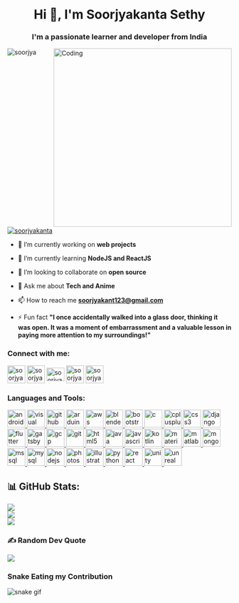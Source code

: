 <h1 align="center">Hi 👋, I'm Soorjyakanta Sethy</h1>
<h3 align="center">I'm a passionate learner and developer from India</h3>
<img align="right" alt="Coding" width="400" src="https://i.pinimg.com/originals/45/67/a8/4567a837b545d22b9dcde81ccd98b70e.gif">

<p align="left"> <img src="https://komarev.com/ghpvc/?username=soorjya&label=Profile%20views&color=0e75b6&style=flat" alt="soorjya" /> </p>

<p align="left"> <a href="https://twitter.com/soorjyakanta" target="blank"><img src="https://img.shields.io/twitter/follow/soorjyakanta?logo=twitter&style=for-the-badge" alt="soorjyakanta" /></a> </p>

- 🔭 I’m currently working on **web projects**

- 🌱 I’m currently learning **NodeJS and ReactJS**

- 👯 I’m looking to collaborate on **open source**

- 💬 Ask me about **Tech and Anime**

- 📫 How to reach me **soorjyakant123@gmail.com**

- ⚡ Fun fact **"I once accidentally walked into a glass door, thinking it was open. It was a moment of embarrassment and a valuable lesson in paying more attention to my surroundings!"**

<h3 align="left">Connect with me:</h3>
<p align="left">
<a href="https://twitter.com/soorjyakanta" target="blank"><img align="center" src="https://img.icons8.com/?size=512&id=13963&format=png" alt="soorjyakanta" height="40" width="40" /></a>
<a href="https://linkedin.com/in/soorjyakanta-sethy-60796b1a0" target="blank"><img align="center" src="https://img.icons8.com/?size=512&id=13930&format=png" alt="soorjyakanta-sethy-60796b1a0" height="40" width="40" /></a>
<a href="https://www.codechef.com/users/soorjya123" target="blank"><img align="center" src="https://cdn.jsdelivr.net/npm/simple-icons@3.1.0/icons/codechef.svg" alt="soorjya123" height="30" width="40" /></a>
<a href="https://www.leetcode.com/soorjyakanta057" target="blank"><img align="center" src="https://img.icons8.com/?size=512&id=wDGo581Ea5Nf&format=png" alt="soorjyakanta057" height="40" width="40" /></a>
<a href="https://auth.geeksforgeeks.org/user/soorjyakv1rz" target="blank"><img align="center" src="https://img.icons8.com/?size=512&id=AbQBhN9v62Ob&format=png" alt="soorjyakv1rz" height="40" width="40" /></a>
</p>

<h3 align="left">Languages and Tools:</h3>
<p align="left"> <a href="https://developer.android.com" target="_blank" rel="noreferrer"> <img src="https://img.icons8.com/?size=512&id=P2AnGyiJxMpp&format=png" alt="android" width="40" height="40"/> </a>
<a href="https://code.visualstudio.com/" target="_blank" rel="noreferrer"> <img src="https://img.icons8.com/?size=512&id=9OGIyU8hrxW5&format=png" alt="visual studio code" width="40" height="40"/> </a> <a href="https://github.com/" target="_blank" rel="noreferrer"> <img src="https://cdn-icons-png.flaticon.com/512/733/733553.png" alt="github" width="40" height="40"/> </a> <a href="https://www.arduino.cc/" target="_blank" rel="noreferrer"> <img src="https://cdn.worldvectorlogo.com/logos/arduino-1.svg" alt="arduino" width="40" height="40"/> </a> <a href="https://aws.amazon.com" target="_blank" rel="noreferrer"> <img src="https://img.icons8.com/?size=512&id=33039&format=png" alt="aws" width="40" height="40"/> </a> <a href="https://www.blender.org/" target="_blank" rel="noreferrer"> <img src="https://download.blender.org/branding/community/blender_community_badge_white.svg" alt="blender" width="40" height="40"/> </a> <a href="https://getbootstrap.com" target="_blank" rel="noreferrer"> <img src="https://img.icons8.com/?size=512&id=84710&format=png" alt="bootstrap" width="40" height="40"/> </a> <a href="https://www.cprogramming.com/" target="_blank" rel="noreferrer"> <img src="https://img.icons8.com/?size=512&id=40670&format=png" alt="c" width="40" height="40"/> </a> <a href="https://www.w3schools.com/cpp/" target="_blank" rel="noreferrer"> <img src="https://img.icons8.com/?size=512&id=40669&format=png" alt="cplusplus" width="40" height="40"/> </a> <a href="https://www.w3schools.com/css/" target="_blank" rel="noreferrer"> <img src="https://img.icons8.com/?size=512&id=21278&format=png" alt="css3" width="40" height="40"/> </a> <a href="https://www.djangoproject.com/" target="_blank" rel="noreferrer"> <img src="https://cdn.worldvectorlogo.com/logos/django.svg" alt="django" width="40" height="40"/> </a> <a href="https://flutter.dev" target="_blank" rel="noreferrer"> <img src="https://www.vectorlogo.zone/logos/flutterio/flutterio-icon.svg" alt="flutter" width="40" height="40"/> </a> <a href="https://www.gatsbyjs.com/" target="_blank" rel="noreferrer"> <img src="https://www.vectorlogo.zone/logos/gatsbyjs/gatsbyjs-icon.svg" alt="gatsby" width="40" height="40"/> </a> <a href="https://cloud.google.com" target="_blank" rel="noreferrer"> <img src="https://www.vectorlogo.zone/logos/google_cloud/google_cloud-icon.svg" alt="gcp" width="40" height="40"/> </a> <a href="https://git-scm.com/" target="_blank" rel="noreferrer"> <img src="https://www.vectorlogo.zone/logos/git-scm/git-scm-icon.svg" alt="git" width="40" height="40"/> </a> <a href="https://www.w3.org/html/" target="_blank" rel="noreferrer"> <img src="https://img.icons8.com/?size=512&id=20909&format=png" alt="html5" width="40" height="40"/> </a> <a href="https://www.java.com" target="_blank" rel="noreferrer"> <img src="https://img.icons8.com/?size=512&id=13679&format=png" alt="java" width="40" height="40"/> </a> <a href="https://developer.mozilla.org/en-US/docs/Web/JavaScript" target="_blank" rel="noreferrer"> <img src="https://img.icons8.com/?size=512&id=108784&format=png" alt="javascript" width="40" height="40"/> </a> <a href="https://kotlinlang.org" target="_blank" rel="noreferrer"> <img src="https://www.vectorlogo.zone/logos/kotlinlang/kotlinlang-icon.svg" alt="kotlin" width="40" height="40"/> </a> <a href="https://materializecss.com/" target="_blank" rel="noreferrer"> <img src="https://seeklogo.com/images/M/materialize-logo-0FCAD8A6F8-seeklogo.com.png" alt="materialize" width="40" height="40"/> </a> <a href="https://www.mathworks.com/" target="_blank" rel="noreferrer"> <img src="https://upload.wikimedia.org/wikipedia/commons/2/21/Matlab_Logo.png" alt="matlab" width="40" height="40"/> </a> <a href="https://www.mongodb.com/" target="_blank" rel="noreferrer"> <img src="https://img.icons8.com/?size=512&id=74402&format=png" alt="mongodb" width="40" height="40"/> </a> <a href="https://www.microsoft.com/en-us/sql-server" target="_blank" rel="noreferrer"> <img src="https://www.svgrepo.com/show/303229/microsoft-sql-server-logo.svg" alt="mssql" width="40" height="40"/> </a> <a href="https://www.mysql.com/" target="_blank" rel="noreferrer"> <img src="https://img.icons8.com/?size=512&id=UFXRpPFebwa2&format=png" alt="mysql" width="40" height="40"/> </a> <a href="https://nodejs.org" target="_blank" rel="noreferrer"> <img src="https://img.icons8.com/?size=512&id=54087&format=png" alt="nodejs" width="40" height="40"/> </a> <a href="https://www.photoshop.com/en" target="_blank" rel="noreferrer"> <img src="https://img.icons8.com/?size=512&id=13677&format=png" alt="photoshop" width="40" height="40"/> </a> <a href="https://www.adobe.com/in/products/illustrator/free-trial-download.html" target="_blank" rel="noreferrer"> <img src="https://profilinator.rishav.dev/skills-assets/adobe_illustrator-icon.svg" alt="illustrator" width="40" height="40"/> </a> <a href="https://www.python.org" target="_blank" rel="noreferrer"> <img src="https://img.icons8.com/?size=512&id=13441&format=png" alt="python" width="40" height="40"/> </a> <a href="https://reactjs.org/" target="_blank" rel="noreferrer"> <img src="https://img.icons8.com/?size=512&id=NfbyHexzVEDk&format=png" alt="react" width="40" height="40"/> </a> <a href="https://unity.com/" target="_blank" rel="noreferrer"> <img src="https://www.vectorlogo.zone/logos/unity3d/unity3d-icon.svg" alt="unity" width="40" height="40"/> </a> <a href="https://unrealengine.com/" target="_blank" rel="noreferrer"> <img src="https://img.icons8.com/?size=512&id=34301&format=png" alt="unreal" width="40" height="40"/> </a> </p>

## 📊 GitHub Stats:
![](https://github-readme-stats.vercel.app/api?username=soorjya&theme=dark&hide_border=true&include_all_commits=false&count_private=false)<br/>
![](https://github-readme-streak-stats.herokuapp.com/?user=soorjya&theme=dark&hide_border=true)<br/>
![](https://github-readme-stats.vercel.app/api/top-langs/?username=soorjya&theme=dark&hide_border=true&include_all_commits=false&count_private=false&layout=compact)


### ✍️ Random Dev Quote
![](https://quotes-github-readme.vercel.app/api?type=horizontal&theme=radical)


  ### Snake Eating my Contribution
  
  ![snake gif](https://github.com/soorjya/soorjya/blob/output/github-contribution-grid-snake.gif)


